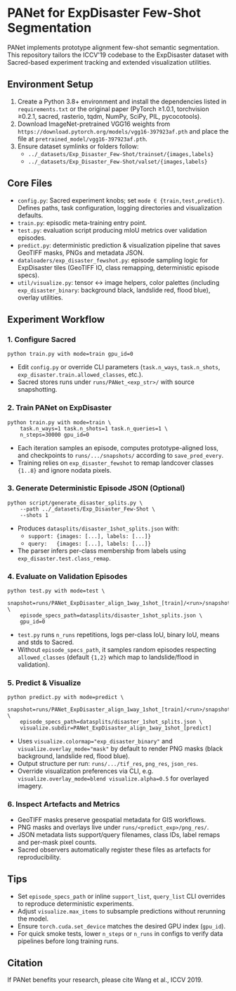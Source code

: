 # PANet for ExpDisaster Few-Shot Segmentation

PANet implements prototype alignment few-shot semantic segmentation. This repository tailors the ICCV'19 codebase to the ExpDisaster dataset with Sacred-based experiment tracking and extended visualization utilities.

## Environment Setup
1. Create a Python 3.8+ environment and install the dependencies listed in `requirements.txt` or the original paper (PyTorch ≥1.0.1, torchvision ≥0.2.1, sacred, rasterio, tqdm, NumPy, SciPy, PIL, pycocotools).
2. Download ImageNet-pretrained VGG16 weights from `https://download.pytorch.org/models/vgg16-397923af.pth` and place the file at `pretrained_model/vgg16-397923af.pth`.
3. Ensure dataset symlinks or folders follow:
   - `../_datasets/Exp_Disaster_Few-Shot/trainset/{images,labels}`
   - `../_datasets/Exp_Disaster_Few-Shot/valset/{images,labels}`

## Core Files
- `config.py`: Sacred experiment knobs; set `mode ∈ {train,test,predict}`. Defines paths, task configuration, logging directories and visualization defaults.
- `train.py`: episodic meta-training entry point.
- `test.py`: evaluation script producing mIoU metrics over validation episodes.
- `predict.py`: deterministic prediction & visualization pipeline that saves GeoTIFF masks, PNGs and metadata JSON.
- `dataloaders/exp_disaster_fewshot.py`: episode sampling logic for ExpDisaster tiles (GeoTIFF IO, class remapping, deterministic episode specs).
- `util/visualize.py`: tensor ↔ image helpers, color palettes (including `exp_disaster_binary`: background black, landslide red, flood blue), overlay utilities.

## Experiment Workflow
### 1. Configure Sacred
```
python train.py with mode=train gpu_id=0
```
- Edit `config.py` or override CLI parameters (`task.n_ways`, `task.n_shots`, `exp_disaster.train.allowed_classes`, etc.).
- Sacred stores runs under `runs/PANet_<exp_str>/` with source snapshotting.

### 2. Train PANet on ExpDisaster
```
python train.py with mode=train \
    task.n_ways=1 task.n_shots=1 task.n_queries=1 \
    n_steps=30000 gpu_id=0
```
- Each iteration samples an episode, computes prototype-aligned loss, and checkpoints to `runs/.../snapshots/` according to `save_pred_every`.
- Training relies on `exp_disaster_fewshot` to remap landcover classes `{1..8}` and ignore nodata pixels.

### 3. Generate Deterministic Episode JSON (Optional)
```
python script/generate_disaster_splits.py \
    --path ../_datasets/Exp_Disaster_Few-Shot \
    --shots 1
```
- Produces `datasplits/disaster_1shot_splits.json` with:
  - `support: {images: [...], labels: [...]}`
  - `query:   {images: [...], labels: [...]}`
- The parser infers per-class membership from labels using `exp_disaster.test.class_remap`.

### 4. Evaluate on Validation Episodes
```
python test.py with mode=test \
    snapshot=runs/PANet_ExpDisaster_align_1way_1shot_[train]/<run>/snapshots/30000.pth \
    episode_specs_path=datasplits/disaster_1shot_splits.json \
    gpu_id=0
```
- `test.py` runs `n_runs` repetitions, logs per-class IoU, binary IoU, means and stds to Sacred.
- Without `episode_specs_path`, it samples random episodes respecting `allowed_classes` (default `{1,2}` which map to landslide/flood in validation).

### 5. Predict & Visualize
```
python predict.py with mode=predict \
    snapshot=runs/PANet_ExpDisaster_align_1way_1shot_[train]/<run>/snapshots/30000.pth \
    episode_specs_path=datasplits/disaster_1shot_splits.json \
    visualize.subdir=PANet_ExpDisaster_align_1way_1shot_[predict]
```
- Uses `visualize.colormap="exp_disaster_binary"` and `visualize.overlay_mode="mask"` by default to render PNG masks (black background, landslide red, flood blue).
- Output structure per run: `runs/.../tif_res`, `png_res`, `json_res`.
- Override visualization preferences via CLI, e.g. `visualize.overlay_mode=blend visualize.alpha=0.5` for overlayed imagery.

### 6. Inspect Artefacts and Metrics
- GeoTIFF masks preserve geospatial metadata for GIS workflows.
- PNG masks and overlays live under `runs/<predict_exp>/png_res/`.
- JSON metadata lists support/query filenames, class IDs, label remaps and per-mask pixel counts.
- Sacred observers automatically register these files as artefacts for reproducibility.

## Tips
- Set `episode_specs_path` or inline `support_list`, `query_list` CLI overrides to reproduce deterministic experiments.
- Adjust `visualize.max_items` to subsample predictions without rerunning the model.
- Ensure `torch.cuda.set_device` matches the desired GPU index (`gpu_id`).
- For quick smoke tests, lower `n_steps` or `n_runs` in configs to verify data pipelines before long training runs.

## Citation
If PANet benefits your research, please cite Wang et al., ICCV 2019.
